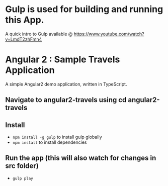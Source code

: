 # Gulp is used for building and running this App.
A quick intro to Gulp available @ https://www.youtube.com/watch?v=LmdT2zhFmn4

# Angular 2 : Sample Travels Application

A simple Angular2 demo application, written in TypeScript. 

## Navigate to angular2-travels using cd angular2-travels

## Install

* `npm install -g gulp` to install gulp globally
* `npm install` to install dependencies

## Run the app (this will also watch for changes in src folder)

* `gulp play` 
